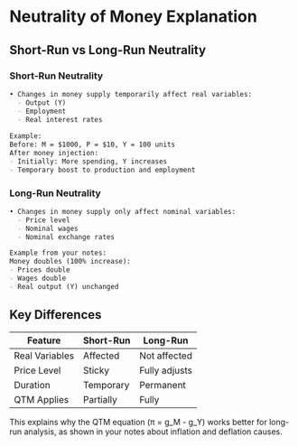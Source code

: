 # Neutrality of Money Explanation

## Short-Run vs Long-Run Neutrality

### Short-Run Neutrality
```markdown
• Changes in money supply temporarily affect real variables:
  - Output (Y)
  - Employment
  - Real interest rates
  
Example:
Before: M = $1000, P = $10, Y = 100 units
After money injection:
- Initially: More spending, Y increases
- Temporary boost to production and employment
```

### Long-Run Neutrality
```markdown
• Changes in money supply only affect nominal variables:
  - Price level
  - Nominal wages
  - Nominal exchange rates

Example from your notes:
Money doubles (100% increase):
- Prices double
- Wages double
- Real output (Y) unchanged
```

## Key Differences
| Feature | Short-Run | Long-Run |
|---------|-----------|----------|
| Real Variables | Affected | Not affected |
| Price Level | Sticky | Fully adjusts |
| Duration | Temporary | Permanent |
| QTM Applies | Partially | Fully |

This explains why the QTM equation (π = g_M - g_Y) works better for long-run analysis, as shown in your notes about inflation and deflation causes.